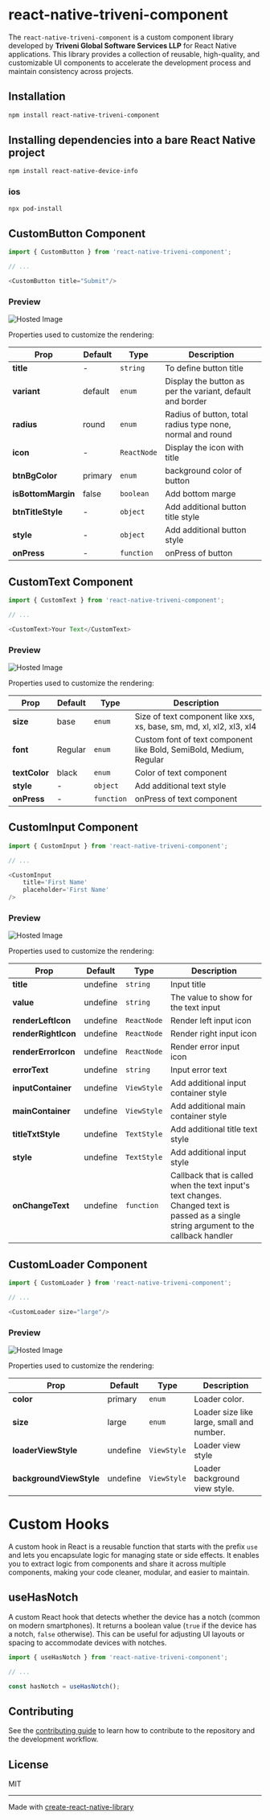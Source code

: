 # react-native-triveni-component

The `react-native-triveni-component` is a custom component library developed by **Triveni Global Software Services LLP** for React Native applications. This library provides a collection of reusable, high-quality, and customizable UI components to accelerate the development process and maintain consistency across projects.

## Installation

```sh
npm install react-native-triveni-component
```

## Installing dependencies into a bare React Native project

```sh
npm install react-native-device-info
```

### ios

```sh
npx pod-install
```


## CustomButton Component

```js
import { CustomButton } from 'react-native-triveni-component';

// ...

<CustomButton title="Submit"/>
```

### Preview
![Hosted Image](https://raw.githubusercontent.com/Jignesh-Rana/react-native-triveni-component/refs/heads/main/assets/ButtonPreview.png "CustomButton Preview")

Properties used to customize the rendering:

| Prop              | Default     | Type | Description |
|-------------------|-------------|------|-------------|
| **title** | - |`string` | To define button title |
| **variant** | default | `enum` | Display the button as per the variant, default and border |
| **radius** | round | `enum` | Radius of button, total radius type none, normal and round |
| **icon** | - | `ReactNode` | Display the icon with title |
| **btnBgColor** | primary | `enum` | background color of button |
| **isBottomMargin** | false | `boolean` | Add bottom marge |
| **btnTitleStyle** | - | `object` | Add additional button title style |
| **style** | - | `object` | Add additional button style |
| **onPress** | - | `function` | onPress of button |

## CustomText Component

```js
import { CustomText } from 'react-native-triveni-component';

// ...

<CustomText>Your Text</CustomText>
```

### Preview
![Hosted Image](https://raw.githubusercontent.com/Jignesh-Rana/react-native-triveni-component/refs/heads/main/assets/TextPreview.png "CustomText Preview")

Properties used to customize the rendering:

| Prop              | Default     | Type | Description |
|-------------------|-------------|------|-------------|
| **size** | base |`enum` | Size of text component like xxs, xs, base, sm, md, xl, xl2, xl3, xl4 |
| **font** | Regular | `enum` | Custom font of text component like Bold, SemiBold, Medium, Regular |
| **textColor** | black | `enum` | Color of text component |
| **style** | - | `object` | Add additional text style |
| **onPress** | - | `function` | onPress of text component |

## CustomInput Component

```js
import { CustomInput } from 'react-native-triveni-component';

// ...

<CustomInput
    title='First Name'
    placeholder='First Name'
/>
```

### Preview
![Hosted Image](https://raw.githubusercontent.com/Jignesh-Rana/react-native-triveni-component/refs/heads/main/assets/CustomInput.png "CustomInput Preview")

Properties used to customize the rendering:

| Prop              | Default     | Type | Description |
|-------------------|-------------|------|-------------|
| **title** | undefine |`string` | Input title |
| **value** | undefine |`string` | The value to show for the text input |
| **renderLeftIcon** | undefine | `ReactNode` | Render left input icon |
| **renderRightIcon** | undefine | `ReactNode` | Render right input icon |
| **renderErrorIcon** | undefine | `ReactNode` | Render error input icon |
| **errorText** | undefine | `string` | Input error text |
| **inputContainer** | undefine | `ViewStyle` | Add additional input container style |
| **mainContainer** | undefine | `ViewStyle` | Add additional main container style |
| **titleTxtStyle** | undefine | `TextStyle` | Add additional title text style |
| **style** | undefine | `TextStyle` | Add additional input style |
| **onChangeText** | undefine | `function` | Callback that is called when the text input's text changes. Changed text is passed as a single string argument to the callback handler |

## CustomLoader Component

```js
import { CustomLoader } from 'react-native-triveni-component';

// ...

<CustomLoader size="large"/>
```

### Preview
![Hosted Image](https://raw.githubusercontent.com/Jignesh-Rana/react-native-triveni-component/refs/heads/main/assets/CustomLoader.gif "CustomLoader Preview")

Properties used to customize the rendering:

| Prop              | Default     | Type | Description |
|-------------------|-------------|------|-------------|
| **color** | primary |`enum` | Loader color. |
| **size** | large |`enum` | Loader size like large, small and number. |
| **loaderViewStyle** | undefine | `ViewStyle` | Loader view style |
| **backgroundViewStyle** | undefine | `ViewStyle` | Loader background view style. |

# Custom Hooks

A custom hook in React is a reusable function that starts with the prefix `use` and lets you encapsulate logic for managing state or side effects. It enables you to extract logic from components and share it across multiple components, making your code cleaner, modular, and easier to maintain.

## useHasNotch

A custom React hook that detects whether the device has a notch (common on modern smartphones). It returns a boolean value (`true` if the device has a notch, `false` otherwise). This can be useful for adjusting UI layouts or spacing to accommodate devices with notches.

```js
import { useHasNotch } from 'react-native-triveni-component';

// ...

const hasNotch = useHasNotch();
```

## Contributing

See the [contributing guide](CONTRIBUTING.md) to learn how to contribute to the repository and the development workflow.

## License

MIT

---

Made with [create-react-native-library](https://github.com/callstack/react-native-builder-bob)
